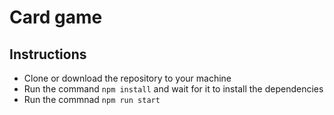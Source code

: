 # Card game

## Instructions

* Clone or download the repository to your machine
* Run the command ``` npm install ``` and wait for it to install the dependencies
* Run the commnad ``` npm run start ```